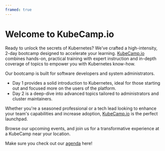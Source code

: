 ```yaml
---
framed: true
---
```


# Welcome to KubeCamp.io

Ready to unlock the secrets of Kubernetes? We've crafted a high-intensity, 2-day bootcamp designed to accelerate your learning.
[KubeCamp.io](https://kubecamp.io/) combines hands-on, practical training with expert instruction and in-depth coverage of topics to empower you with Kubernetes know-how.

Our bootcamp is built for software developers and system administrators.

- Day 1 provides a solid introduction to Kubernetes, ideal for those starting out and focused more on the users of the platform.
- Day 2 is a deep-dive into advanced topics tailored to administrators and cluster maintainers.

Whether you're a seasoned professional or a tech lead looking to enhance your team's capabilities and increase adoption, [KubeCamp.io](https://kubecamp.io/) is the perfect launchpad.

Browse our upcoming events, and join us for a transformative experience at a KubeCamp near your location.

Make sure you check out our [agenda](/pages/agenda) here!
